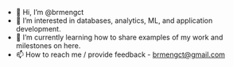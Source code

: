 - 👋 Hi, I’m @brmengct
- 👀 I’m interested in databases, analytics, ML, and application development.
- 🌱 I’m currently learning how to share examples of my work and milestones on here.
- 📫 How to reach me / provide feedback - brmengct@gmail.com

<!---
brmengct/brmengct is a ✨ special ✨ repository because its `README.md` (this file) appears on your GitHub profile.
You can click the Preview link to take a look at your changes.
--->
